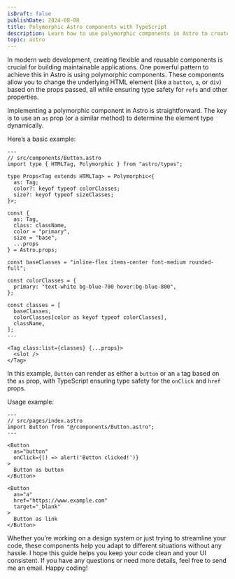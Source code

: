 ```yaml
---
isDraft: false
publishDate: 2024-08-08
title: Polymorphic Astro components with TypeScript
description: Learn how to use polymorphic components in Astro to create flexible, reusable components while maintaining type safety and consistency.
topic: astro
---
```


In modern web development, creating flexible and reusable components is crucial for building maintainable applications. One powerful pattern to achieve this in Astro is using polymorphic components. These components allow you to change the underlying HTML element (like a `button`, `a`, or `div`) based on the props passed, all while ensuring type safety for `refs` and other properties.

Implementing a polymorphic component in Astro is straightforward. The key is to use an `as` prop (or a similar method) to determine the element type dynamically.

Here’s a basic example:

```astro
---
// src/components/Button.astro
import type { HTMLTag, Polymorphic } from "astro/types";

type Props<Tag extends HTMLTag> = Polymorphic<{
  as: Tag;
  color?: keyof typeof colorClasses;
  size?: keyof typeof sizeClasses;
}>;

const {
  as: Tag,
  class: className,
  color = "primary",
  size = "base",
  ...props
} = Astro.props;

const baseClasses = "inline-flex items-center font-medium rounded-full";

const colorClasses = {
  primary: "text-white bg-blue-700 hover:bg-blue-800",
};

const classes = [
  baseClasses,
  colorClasses[color as keyof typeof colorClasses],
  className,
];
---

<Tag class:list={classes} {...props}>
  <slot />
</Tag>
```

In this example, `Button` can render as either a `button` or an `a` tag based on the `as` prop, with TypeScript ensuring type safety for the `onClick` and `href` props.

Usage example:

```astro
---
// src/pages/index.astro
import Button from "@/components/Button.astro";
---

<Button
  as="button"
  onClick={() => alert('Button clicked!')}
>
  Button as button
</Button>

<Button
  as="a"
  href="https://www.example.com"
  target="_blank"
>
  Button as link
</Button>
```

Whether you’re working on a design system or just trying to streamline your code, these components help you adapt to different situations without any hassle. I hope this guide helps you keep your code clean and your UI consistent. If you have any questions or need more details, feel free to send me an email. Happy coding!
